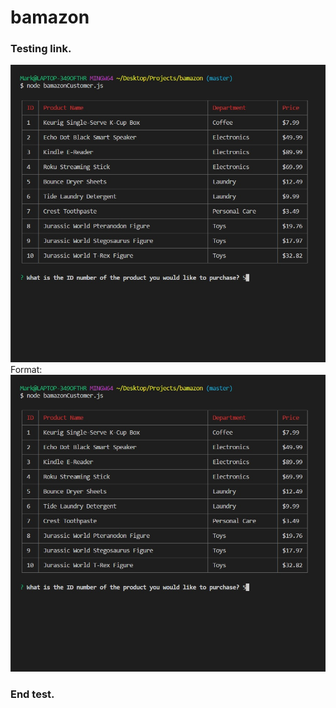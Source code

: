 # bamazon


### Testing link.

![GitHub Logo](/images/1.jpg)
Format: ![Img1](https://github.com/mlech413/bamazon/blob/master/images/1.jpg)


### End test.